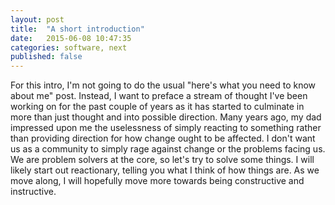 ```yaml
---
layout: post
title:  "A short introduction"
date:   2015-06-08 10:47:35
categories: software, next
published: false
---
```


For this intro, I'm not going to do the usual "here's what you need to know about me" post. Instead, I want to preface a stream of thought I've been working on for the past couple of years as it has started to culminate in more than just thought and into possible direction. Many years ago, my dad impressed upon me the uselessness of simply reacting to something rather than providing direction for how change ought to be affected. I don't want us as a community to simply rage against change or the problems facing us. We are problem solvers at the core, so let's try to solve some things. I will likely start out reactionary, telling you what I think of how things are. As we move along, I will hopefully move more towards being constructive and instructive.
